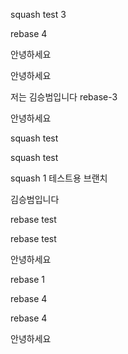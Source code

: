 squash test 3



rebase 4

안녕하세요

안녕하세요

저는 김승범입니다 rebase-3

안녕하세요

squash test

squash test

squash 1
테스트용 브랜치

김승범입니다

rebase test

rebase test

안녕하세요

rebase 1

rebase 4

rebase 4

안녕하세요
